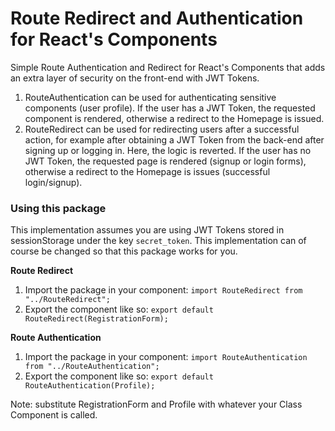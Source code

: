 # Route Redirect and Authentication for React's Components
Simple Route Authentication and Redirect for React's Components that adds an extra layer of security on the front-end with JWT Tokens. 
1. RouteAuthentication can be used for authenticating sensitive components (user profile). If the user has a JWT Token, the requested component is rendered, otherwise a redirect to the Homepage is issued.
2. RouteRedirect can be used for redirecting users after a successful action, for example after obtaining a JWT Token from the back-end after signing up or logging in. Here, the logic is reverted. If the user has no JWT Token, the requested page is rendered (signup or login forms), otherwise a redirect to the Homepage is issues (successful login/signup).

### Using this package

This implementation assumes you are using JWT Tokens stored in sessionStorage under the key `secret_token`. This implementation can of course be changed so that this package works for you.

**Route Redirect**
1. Import the package in your component: `import RouteRedirect from "../RouteRedirect";`
2. Export the component like so: `export default RouteRedirect(RegistrationForm);`

**Route Authentication**
1. Import the package in your component: `import RouteAuthentication from "../RouteAuthentication";`
2. Export the component like so: `export default RouteAuthentication(Profile);`

Note: substitute RegistrationForm and Profile with whatever your Class Component is called.
